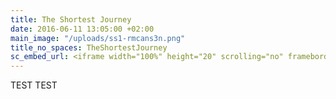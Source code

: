```yaml
---
title: The Shortest Journey
date: 2016-06-11 13:05:00 +02:00
main_image: "/uploads/ss1-rmcans3n.png"
title_no_spaces: TheShortestJourney
sc_embed_url: <iframe width="100%" height="20" scrolling="no" frameborder="no" src="https://w.soundcloud.com/player/?url=https%3A//api.soundcloud.com/tracks/265992241&amp;auto_play=false&amp;hide_related=false&amp;show_comments=true&amp;show_user=true&amp;show_reposts=false&amp;visual=true"></iframe>
---
```


TEST TEST